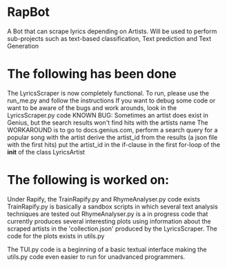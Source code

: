 # RapBot
A Bot that can scrape lyrics depending on Artists. Will be used to perform sub-projects such as text-based classification,
Text prediction and Text Generation

# The following has been done
The LyricsScraper is now completely functional. 
To run, please use the run_me.py and follow the instructions
If you want to debug some code or want to be aware of the bugs and work arounds, look in the LyricsScraper.py code
KNOWN BUG: Sometimes an artist does exist in Genius, but the search results won't find hits with the artists name
            The WORKAROUND is to go to docs.genius.com, perform a search query for a popular song with the artist
            derive the artist_id from the results (a json file with the first hits)
            put the artist_id in the if-clause in the first for-loop of the __init__ of the class LyricsArtist
           
# The following is worked on:
Under Rapify, the TrainRapify.py and RhymeAnalyser.py code exists
TrainRapify.py is basically a sandbox scripts in which several text analysis techniques are tested out
RhymeAnalyser.py is a in progress code that currently produces several interesting plots using information
about the scraped artists in the 'collection.json' produced by the LyricsScraper. 
The code for the plots exists in utils.py

The TUI.py code is a beginning of a basic textual interface making the utils.py code even easier to run for
unadvanced programmers.
